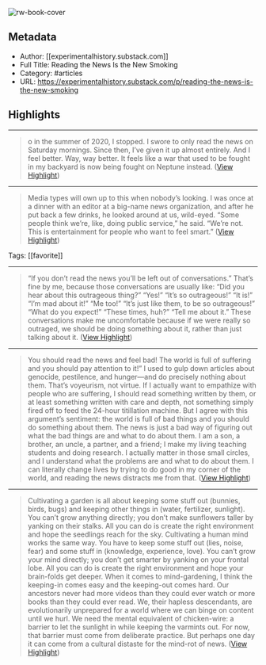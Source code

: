 ![rw-book-cover](https://readwise-assets.s3.amazonaws.com/static/images/article1.be68295a7e40.png)

## Metadata
- Author: [[experimentalhistory.substack.com]]
- Full Title: Reading the News Is the New Smoking
- Category: #articles
- URL: https://experimentalhistory.substack.com/p/reading-the-news-is-the-new-smoking

## Highlights
***

> o in the summer of 2020, I stopped. I swore to only read the news on Saturday mornings. Since then, I’ve given it up almost entirely.
> And I feel better. Way, way better. It feels like a war that used to be fought in my backyard is now being fought on Neptune instead. ([View Highlight](https://instapaper.com/read/1522968380/20180001))

***

> Media types will own up to this when nobody’s looking. I was once at a dinner with an editor at a big-name news organization, and after he put back a few drinks, he looked around at us, wild-eyed. “Some people think we’re, like, doing public service,” he said. “We’re not. This is entertainment for people who want to feel smart.” ([View Highlight](https://instapaper.com/read/1522968380/20180077))

Tags: [[favorite]] 

***

> “If you don’t read the news you’ll be left out of conversations.”
> That’s fine by me, because those conversations are usually like:
> “Did you hear about this outrageous thing?”
> “Yes!”
> “It’s so outrageous!”
> “It is!”
> “I’m mad about it!”
> “Me too!”
> “It’s just like them, to be so outrageous!”
> “What do you expect!”
> “These times, huh?”
> “Tell me about it.”
> These conversations make me uncomfortable because if we were really so outraged, we should be doing something about it, rather than just talking about it. ([View Highlight](https://instapaper.com/read/1522968380/20180087))

***

> You should read the news and feel bad! The world is full of suffering and you should pay attention to it!”
> I used to gulp down articles about genocide, pestilence, and hunger—and do precisely nothing about them. That’s voyeurism, not virtue. If I actually want to empathize with people who are suffering, I should read something written by them, or at least something written with care and depth, not something simply fired off to feed the 24-hour titillation machine.
> But I agree with this argument’s sentiment: the world is full of bad things and you should do something about them. The news is just a bad way of figuring out what the bad things are and what to do about them. I am a son, a brother, an uncle, a partner, and a friend; I make my living teaching students and doing research. I actually matter in those small circles, and I understand what the problems are and what to do about them. I can literally change lives by trying to do good in my corner of the world, and reading the news distracts me from that. ([View Highlight](https://instapaper.com/read/1522968380/20180095))

***

> Cultivating a garden is all about keeping some stuff out (bunnies, birds, bugs) and keeping other things in (water, fertilizer, sunlight). You can’t grow anything directly; you don’t make sunflowers taller by yanking on their stalks. All you can do is create the right environment and hope the seedlings reach for the sky.
> Cultivating a human mind works the same way. You have to keep some stuff out (lies, noise, fear) and some stuff in (knowledge, experience, love). You can’t grow your mind directly; you don’t get smarter by yanking on your frontal lobe. All you can do is create the right environment and hope your brain-folds get deeper.
> When it comes to mind-gardening, I think the keeping-in comes easy and the keeping-out comes hard. Our ancestors never had more videos than they could ever watch or more books than they could ever read. We, their hapless descendants, are evolutionarily unprepared for a world where we can binge on content until we hurl. We need the mental equivalent of chicken-wire: a barrier to let the sunlight in while keeping the varmints out. For now, that barrier must come from deliberate practice. But perhaps one day it can come from a cultural distaste for the mind-rot of news. ([View Highlight](https://instapaper.com/read/1522968380/20180149))

